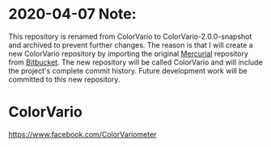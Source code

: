# 2020-04-07 Note:
This repository is renamed from ColorVario to ColorVario-2.0.0-snapshot and archived to prevent further changes. The reason is that I will create a new ColorVario repository by importing the original [Mercurial](https://www.mercurial-scm.org/) repository from [Bitbucket](https://bitbucket.org/). The new repository will be called ColorVario and will include the project's complete commit history. Future development work will be committed to this new repository.

# ColorVario
https://www.facebook.com/ColorVariometer

